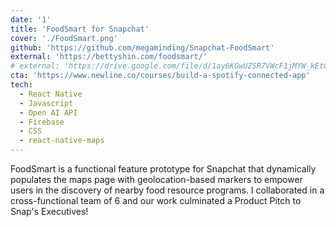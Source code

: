 ```yaml
---
date: '1'
title: 'FoodSmart for Snapchat'
cover: './FoodSmart.png'
github: 'https://github.com/megaminding/Snapchat-FoodSmart'
external: 'https://bettyshin.com/foodsmart/'
# external: 'https://drive.google.com/file/d/1ay6KGwUZSR7VWcF1jMYW_kEtGBtdCfJX/view?usp=sharing/'
cta: 'https://www.newline.co/courses/build-a-spotify-connected-app'
tech:
  - React Native
  - Javascript
  - Open AI API
  - Firebase
  - CSS
  - react-native-maps
---
```


FoodSmart is a functional feature prototype for Snapchat that dynamically populates the maps page with geolocation-based markers to empower users in the discovery of nearby food resource programs. I collaborated in a cross-functional team of 6 and our work culminated a Product Pitch to Snap's Executives!

<!-- Leveraged CSS, React Native, Firebase, and react-native-maps for seamless integration -->
<!-- -Developed  functionality for the addition of user-submitted location pins, accompanied by a bottom sheet modal where users can input various details about the location to enhance the collaborative aspect of the Snap Maps -->
